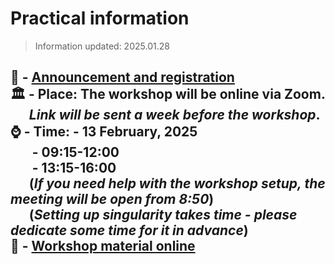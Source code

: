 # Practical information

> Information updated: 2025.01.28

:loudspeaker: - [**Announcement and registration**](https://www.uu.se/en/centre/uppmax/study/courses-and-workshops/basic-singularity)  
:classical_building: -  **Place:** The workshop will be online via Zoom.  
&nbsp;&nbsp;&nbsp;&nbsp;&nbsp;&nbsp;_Link will be sent a week before the workshop_.  
:watch: - **Time:** - 13 February, 2025  
&nbsp;&nbsp;&nbsp;&nbsp;&nbsp;&nbsp; - 09:15-12:00  
&nbsp;&nbsp;&nbsp;&nbsp;&nbsp;&nbsp; - 13:15-16:00  
&nbsp;&nbsp;&nbsp;&nbsp;&nbsp;&nbsp;(_If you need help with the workshop setup, the meeting will be open from 8:50_)  
&nbsp;&nbsp;&nbsp;&nbsp;&nbsp;&nbsp;(_Setting up singularity takes time - please dedicate some time for it in advance_)  
:book: - [**Workshop material online**](https://pmitev.github.io/UPPMAX-Singularity-workshop/)  
---
